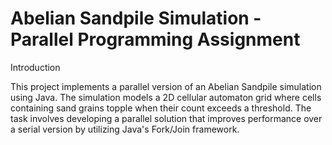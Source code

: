 # Abelian Sandpile Simulation - Parallel Programming Assignment
Introduction

This project implements a parallel version of an Abelian Sandpile simulation using Java. The simulation models a 2D cellular automaton grid where cells containing sand grains topple when their count exceeds a threshold. The task involves developing a parallel solution that improves performance over a serial version by utilizing Java's Fork/Join framework.

